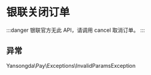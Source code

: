 # 银联关闭订单

:::danger
银联官方无此 API，请调用 cancel 取消订单。
:::

## 异常

Yansongda\Pay\Exceptions\InvalidParamsException
